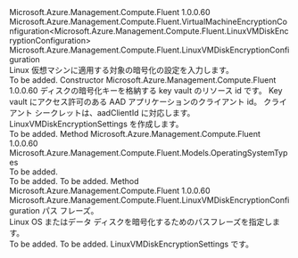 <Type Name="LinuxVMDiskEncryptionConfiguration" FullName="Microsoft.Azure.Management.Compute.Fluent.LinuxVMDiskEncryptionConfiguration">
  <TypeSignature Language="C#" Value="public sealed class LinuxVMDiskEncryptionConfiguration : Microsoft.Azure.Management.Compute.Fluent.VirtualMachineEncryptionConfiguration&lt;Microsoft.Azure.Management.Compute.Fluent.LinuxVMDiskEncryptionConfiguration&gt;" />
  <TypeSignature Language="ILAsm" Value=".class public auto ansi sealed beforefieldinit LinuxVMDiskEncryptionConfiguration extends Microsoft.Azure.Management.Compute.Fluent.VirtualMachineEncryptionConfiguration`1&lt;class Microsoft.Azure.Management.Compute.Fluent.LinuxVMDiskEncryptionConfiguration&gt;" />
  <TypeSignature Language="DocId" Value="T:Microsoft.Azure.Management.Compute.Fluent.LinuxVMDiskEncryptionConfiguration" />
  <TypeSignature Language="VB.NET" Value="Public NotInheritable Class LinuxVMDiskEncryptionConfiguration&#xA;Inherits VirtualMachineEncryptionConfiguration(Of LinuxVMDiskEncryptionConfiguration)" />
  <TypeSignature Language="F#" Value="type LinuxVMDiskEncryptionConfiguration = class&#xA;    inherit VirtualMachineEncryptionConfiguration&lt;LinuxVMDiskEncryptionConfiguration&gt;" />
  <AssemblyInfo>
    <AssemblyName>Microsoft.Azure.Management.Compute.Fluent</AssemblyName>
    <AssemblyVersion>1.0.0.60</AssemblyVersion>
  </AssemblyInfo>
  <Base>
    <BaseTypeName>Microsoft.Azure.Management.Compute.Fluent.VirtualMachineEncryptionConfiguration&lt;Microsoft.Azure.Management.Compute.Fluent.LinuxVMDiskEncryptionConfiguration&gt;</BaseTypeName>
    <BaseTypeArguments>
      <BaseTypeArgument TypeParamName="T">Microsoft.Azure.Management.Compute.Fluent.LinuxVMDiskEncryptionConfiguration</BaseTypeArgument>
    </BaseTypeArguments>
  </Base>
  <Interfaces />
  <Docs>
    <summary>
             Linux 仮想マシンに適用する対象の暗号化の設定を入力します。
             </summary>
    <remarks>To be added.</remarks>
  </Docs>
  <Members>
    <Member MemberName=".ctor">
      <MemberSignature Language="C#" Value="public LinuxVMDiskEncryptionConfiguration (string keyVaultId, string aadClientId, string aadSecret);" />
      <MemberSignature Language="ILAsm" Value=".method public hidebysig specialname rtspecialname instance void .ctor(string keyVaultId, string aadClientId, string aadSecret) cil managed" />
      <MemberSignature Language="DocId" Value="M:Microsoft.Azure.Management.Compute.Fluent.LinuxVMDiskEncryptionConfiguration.#ctor(System.String,System.String,System.String)" />
      <MemberSignature Language="VB.NET" Value="Public Sub New (keyVaultId As String, aadClientId As String, aadSecret As String)" />
      <MemberSignature Language="F#" Value="new Microsoft.Azure.Management.Compute.Fluent.LinuxVMDiskEncryptionConfiguration : string * string * string -&gt; Microsoft.Azure.Management.Compute.Fluent.LinuxVMDiskEncryptionConfiguration" Usage="new Microsoft.Azure.Management.Compute.Fluent.LinuxVMDiskEncryptionConfiguration (keyVaultId, aadClientId, aadSecret)" />
      <MemberType>Constructor</MemberType>
      <AssemblyInfo>
        <AssemblyName>Microsoft.Azure.Management.Compute.Fluent</AssemblyName>
        <AssemblyVersion>1.0.0.60</AssemblyVersion>
      </AssemblyInfo>
      <Parameters>
        <Parameter Name="keyVaultId" Type="System.String" />
        <Parameter Name="aadClientId" Type="System.String" />
        <Parameter Name="aadSecret" Type="System.String" />
      </Parameters>
      <Docs>
        <param name="keyVaultId">ディスクの暗号化キーを格納する key vault のリソース id です。</param>
        <param name="aadClientId">Key vault にアクセス許可のある AAD アプリケーションのクライアント id。</param>
        <param name="aadSecret">クライアント シークレットは、aadClientId に対応します。</param>
        <summary>
             LinuxVMDiskEncryptionSettings を作成します。
             </summary>
        <remarks>To be added.</remarks>
      </Docs>
    </Member>
    <Member MemberName="OsType">
      <MemberSignature Language="C#" Value="public override Microsoft.Azure.Management.Compute.Fluent.Models.OperatingSystemTypes OsType ();" />
      <MemberSignature Language="ILAsm" Value=".method public hidebysig virtual instance valuetype Microsoft.Azure.Management.Compute.Fluent.Models.OperatingSystemTypes OsType() cil managed" />
      <MemberSignature Language="DocId" Value="M:Microsoft.Azure.Management.Compute.Fluent.LinuxVMDiskEncryptionConfiguration.OsType" />
      <MemberSignature Language="VB.NET" Value="Public Overrides Function OsType () As OperatingSystemTypes" />
      <MemberSignature Language="F#" Value="override this.OsType : unit -&gt; Microsoft.Azure.Management.Compute.Fluent.Models.OperatingSystemTypes" Usage="linuxVMDiskEncryptionConfiguration.OsType " />
      <MemberType>Method</MemberType>
      <AssemblyInfo>
        <AssemblyName>Microsoft.Azure.Management.Compute.Fluent</AssemblyName>
        <AssemblyVersion>1.0.0.60</AssemblyVersion>
      </AssemblyInfo>
      <ReturnValue>
        <ReturnType>Microsoft.Azure.Management.Compute.Fluent.Models.OperatingSystemTypes</ReturnType>
      </ReturnValue>
      <Parameters />
      <Docs>
        <summary>To be added.</summary>
        <returns>To be added.</returns>
        <remarks>To be added.</remarks>
      </Docs>
    </Member>
    <Member MemberName="WithPassPhrase">
      <MemberSignature Language="C#" Value="public Microsoft.Azure.Management.Compute.Fluent.LinuxVMDiskEncryptionConfiguration WithPassPhrase (string passPhrase);" />
      <MemberSignature Language="ILAsm" Value=".method public hidebysig instance class Microsoft.Azure.Management.Compute.Fluent.LinuxVMDiskEncryptionConfiguration WithPassPhrase(string passPhrase) cil managed" />
      <MemberSignature Language="DocId" Value="M:Microsoft.Azure.Management.Compute.Fluent.LinuxVMDiskEncryptionConfiguration.WithPassPhrase(System.String)" />
      <MemberSignature Language="VB.NET" Value="Public Function WithPassPhrase (passPhrase As String) As LinuxVMDiskEncryptionConfiguration" />
      <MemberSignature Language="F#" Value="member this.WithPassPhrase : string -&gt; Microsoft.Azure.Management.Compute.Fluent.LinuxVMDiskEncryptionConfiguration" Usage="linuxVMDiskEncryptionConfiguration.WithPassPhrase passPhrase" />
      <MemberType>Method</MemberType>
      <AssemblyInfo>
        <AssemblyName>Microsoft.Azure.Management.Compute.Fluent</AssemblyName>
        <AssemblyVersion>1.0.0.60</AssemblyVersion>
      </AssemblyInfo>
      <ReturnValue>
        <ReturnType>Microsoft.Azure.Management.Compute.Fluent.LinuxVMDiskEncryptionConfiguration</ReturnType>
      </ReturnValue>
      <Parameters>
        <Parameter Name="passPhrase" Type="System.String" />
      </Parameters>
      <Docs>
        <param name="passPhrase">パス フレーズ。</param>
        <summary>
             Linux OS またはデータ ディスクを暗号化するためのパスフレーズを指定します。
             </summary>
        <returns>To be added.</returns>
        <remarks>To be added.</remarks>
        <return>LinuxVMDiskEncryptionSettings です。</return>
      </Docs>
    </Member>
  </Members>
</Type>